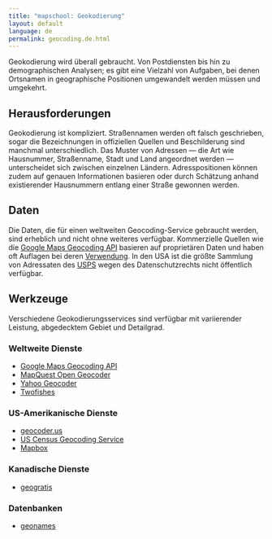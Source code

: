 ```yaml
---
title: "mapschool: Geokodierung"
layout: default
language: de
permalink: geocoding.de.html
---
```


Geokodierung wird überall gebraucht. Von Postdiensten bis hin zu demographischen Analysen; es gibt eine Vielzahl von Aufgaben, bei denen Ortsnamen in geographische Positionen umgewandelt werden müssen und umgekehrt.

## Herausforderungen

Geokodierung ist kompliziert. Straßennamen werden oft falsch geschrieben, sogar die Bezeichnungen in offiziellen Quellen und Beschilderung sind manchmal unterschiedlich. Das Muster von Adressen — die Art wie Hausnummer, Straßenname, Stadt und Land angeordnet werden — unterscheidet sich zwischen einzelnen Ländern. Adresspositionen können zudem auf genauen Informationen basieren oder durch Schätzung anhand existierender Hausnummern entlang einer Straße gewonnen werden.

## Daten

Die Daten, die für einen weltweiten Geocoding-Service gebraucht werden, sind erheblich und nicht ohne weiteres verfügbar. Kommerzielle Quellen wie die [Google Maps Geocoding API](https://developers.google.com/maps/documentation/geocoding/) basieren auf proprietären Daten und haben oft Auflagen bei deren [Verwendung](https://developers.google.com/maps/terms#section_10_12). In den USA ist die größte Sammlung von Adressaten des [USPS](https://www.usps.com/) wegen des Datenschutzrechts nicht öffentlich verfügbar.

## Werkzeuge

Verschiedene Geokodierungsservices sind verfügbar mit variierender Leistung, abgedecktem Gebiet und Detailgrad.

### Weltweite Dienste

* [Google Maps Geocoding API](https://developers.google.com/maps/documentation/geocoding/)
* [MapQuest Open Geocoder](https://developer.mapquest.com/web/products/open/geocoding-service)
* [Yahoo Geocoder](https://developer.yahoo.com/boss/geo/)
* [Twofishes](http://demo.twofishes.net/)

### US-Amerikanische Dienste

* [geocoder.us](http://geocoder.us/)
* [US Census Geocoding Service](http://geocoding.geo.census.gov/geocoder/Geocoding_Services_API.pdf)
* [Mapbox](https://www.mapbox.com/developers/api/geocoding/)

### Kanadische Dienste

* [geogratis](http://geogratis.gc.ca/site/eng/geoloc)

### Datenbanken

* [geonames](http://www.geonames.org/)
